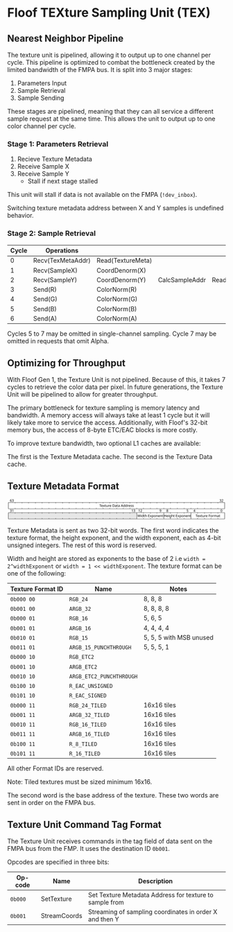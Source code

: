 # Floof TEXture Sampling Unit (TEX)



## Nearest Neighbor Pipeline
The texture unit is pipelined, allowing it to output up to one channel per cycle. This pipeline is optimized to combat the bottleneck created by the limited bandwidth of the FMPA bus. It is split into 3 major stages:
1. Parameters Input
2. Sample Retrieval
3. Sample Sending

These stages are pipelined, meaning that they can all service a different sample request at the same time. This allows the unit to output up to one color channel per cycle.

### Stage 1: Parameters Retrieval
1. Recieve Texture Metadata
2. Receive Sample X
3. Receive Sample Y
    - Stall if next stage stalled

This unit will stall if data is not available on the FMPA (`!dev_inbox`).

Switching texture metadata address between X and Y samples is undefined behavior.

### Stage 2: Sample Retrieval


| Cycle | Operations        |                   |                |                   |
| ----- | ----------------- | ----------------- | -------------- | ----------------- |
| 0     | Recv(TexMetaAddr) | Read(TextureMeta) |                |                   |
| 1     | Recv(SampleX)     | CoordDenorm(X)    |                |                   |
| 2     | Recv(SampleY)     | CoordDenorm(Y)    | CalcSampleAddr | Read(TextureData) |
| 3     | Send(R)           | ColorNorm(R)      |                |                   |
| 4     | Send(G)           | ColorNorm(G)      |                |                   |
| 5     | Send(B)           | ColorNorm(B)      |                |                   |
| 6     | Send(A)           | ColorNorm(A)      |                |                   |


Cycles 5 to 7 may be omitted in single-channel sampling.
Cycle 7 may be omitted in requests that omit Alpha.

## Optimizing for Throughput
With Floof Gen 1, the Texture Unit is not pipelined. Because of this, it takes 7 cycles to retrieve the color data per pixel. In future generations, the Texture Unit will be pipelined to allow for greater throughput.

The primary bottleneck for texture sampling is memory latency and bandwidth. A memory access will always take at least 1 cycle but it will likely take more to service the access. Additionally, with Floof's 32-bit memory bus, the access of 8-byte ETC/EAC blocks is more costly.

To improve texture bandwidth, two optional L1 caches are available:

The first is the Texture Metadata cache. 
The second is the Texture Data cache.

## Texture Metadata Format
![Texture Metadata Bitfield](tex_meta.svg)

Texture Metadata is sent as two 32-bit words. The first word indicates the texture format, the height exponent, and the width exponent, each as 4-bit unsigned integers. The rest of this word is reserved.

Width and height are stored as exponents to the base of 2 i.e `width = 2^widthExponent` or `width = 1 << widthExponent`. The texture format can be one of the following: 

| Texture Format ID | Name                     | Notes                   |
| ----------------- | ------------------------ | ----------------------- |
| `0b000 00`        | `RGB_24`                 | 8, 8, 8                 |
| `0b001 00`        | `ARGB_32`                | 8, 8, 8, 8              |
| `0b000 01`        | `RGB_16`                 | 5, 6, 5                 |
| `0b001 01`        | `ARGB_16`                | 4, 4, 4, 4              |
| `0b010 01`        | `RGB_15`                 | 5, 5, 5 with MSB unused |
| `0b011 01`        | `ARGB_15_PUNCHTHROUGH`   | 5, 5, 5, 1              |
| `0b000 10`        | `RGB_ETC2`               |                         |
| `0b001 10`        | `ARGB_ETC2`              |                         |
| `0b010 10`        | `ARGB_ETC2_PUNCHTHROUGH` |                         |
| `0b100 10`        | `R_EAC_UNSIGNED`         |                         |
| `0b101 10`        | `R_EAC_SIGNED`           |                         |
| `0b000 11`        | `RGB_24_TILED`           | 16x16 tiles             |
| `0b001 11`        | `ARGB_32_TILED`          | 16x16 tiles             |
| `0b010 11`        | `RGB_16_TILED`           | 16x16 tiles             |
| `0b011 11`        | `ARGB_16_TILED`          | 16x16 tiles             |
| `0b100 11`        | `R_8_TILED`              | 16x16 tiles             |
| `0b101 11`        | `R_16_TILED`             | 16x16 tiles             |

All other Format IDs are reserved.

Note: Tiled textures must be sized minimum 16x16.

The second word is the base address of the texture. These two words are sent in order on the FMPA bus.

## Texture Unit Command Tag Format
The Texture Unit receives commands in the tag field of data sent on the FMPA bus from the FMP.
It uses the destination ID `0b001`.

Opcodes are specified in three bits:

| Op-code | Name         | Description                                             |
| ------- | ------------ | ------------------------------------------------------- |
| `0b000` | SetTexture   | Set Texture Metadata Address for texture to sample from |
| `0b001` | StreamCoords | Streaming of sampling coordinates in order X and then Y |

